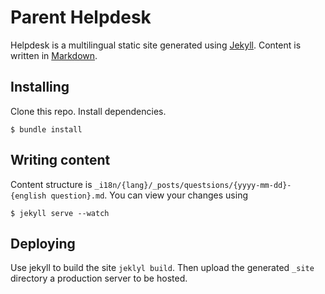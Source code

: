# Parent Helpdesk

Helpdesk is a multilingual static site generated using [Jekyll](http://jekyllrb.com/).
Content is written in [Markdown](https://guides.github.com/features/mastering-markdown/).


## Installing

Clone this repo.
Install dependencies.

```
$ bundle install
```

## Writing content

Content structure is `_i18n/{lang}/_posts/questsions/{yyyy-mm-dd}-{english question}.md`.
You can view your changes using

```
$ jekyll serve --watch
```

## Deploying

Use jekyll to build the site `jeklyl build`.
Then upload the generated `_site` directory a production server to be hosted.
